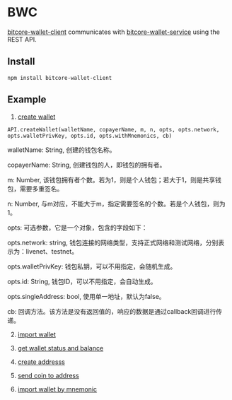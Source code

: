 # BWC
[bitcore-wallet-client](https://github.com/bitpay/bitcore/tree/master/packages/bitcore-wallet-client) communicates with [bitcore-wallet-service](https://github.com/bitpay/bitcore/tree/master/packages/bitcore-wallet-service) using the REST API.

## Install
```
npm install bitcore-wallet-client 
```

## Example

1. [create wallet](./src/create-wallet.js)
```
API.createWallet(walletName, copayerName, m, n, opts, opts.network, opts.walletPrivKey, opts.id, opts.withMnemonics, cb)
```
walletName: String, 创建的钱包名称。

copayerName: String, 创建钱包的人，即钱包的拥有者。

m: Number, 该钱包拥有者个数。若为1，则是个人钱包；若大于1，则是共享钱包，需要多重签名。

n: Number, 与m对应，不能大于m，指定需要签名的个数。若是个人钱包，则为1。

opts: 可选参数，它是一个对象，包含的字段如下：

opts.network: string, 钱包连接的网络类型，支持正式网络和测试网络，分别表示为：livenet、testnet。

opts.walletPrivKey: 钱包私钥，可以不用指定，会随机生成。

opts.id: String, 钱包ID，可以不用指定，会自动生成。

opts.singleAddress: bool, 使用单一地址，默认为false。

cb: 回调方法。该方法是没有返回值的，响应的数据是通过callback回调进行传递。


2. [import wallet](./src/import-wallet.js)

3. [get wallet status and balance](./src/get-wallet-status.js)

4. [create addresss](./src/create-address.js)

5. [send coin to address](./src/send.js)

6. [import wallet by mnemonic](./src/import-wallet-by-mnemonic.js)